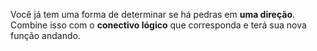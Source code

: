 Você já tem uma forma de determinar se há pedras em **uma direção**. Combine isso com o **conectivo lógico** que corresponda e terá sua nova função andando.
